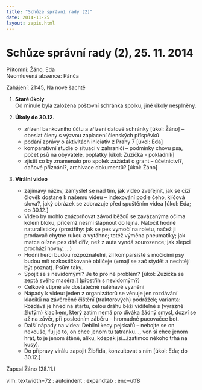 ```yaml
---
title: "Schůze správní rady (2)"
date: 2014-11-25
layout: zapis.html
---
```

Schůze správní rady (2), 25. 11. 2014
=========================
Přítomni: Žáno, Eda  
Neomluvená absence: Pánča

Zahájení: 21:45, Na nové šachtě

1. **Staré úkoly**  
    Od minule byla založena poštovní schránka spolku, jiné úkoly
    nesplněny.

2. **Úkoly do 30.12.**  
    - zřízení bankovního účtu a zřízení datové schránky [úkol: Žáno]
      – obeslat členy s výzvou zaplacení členských příspěvků
    - podání zprávy o aktivitách iniciativ z Prahy 7 [úkol: Eda]
    - komparativní studie o situaci v zahraničí – podmínky chovu psa,
      počet psů na obyvatele, poplatky [úkol: Zuzička - pokladník]
    - zjistit co by znamenalo pro spolek zažádat o grant – účetnictví?,
      daňové přiznání?, archivace dokumentů? [úkol: Žáno]

3. **Virální video**  
    - zajímavý název, zamyslet se nad tím, jak video zveřejnit, jak se
      cizí člověk dostane k našemu videu – indexování podle čeho,
      klíčová slova?, jaký obrázek se zobrazuje před spuštěním videa
      [úkol: Eda; do 30.12.]
    - Video by mohlo znázorňovat závod běžců se zavázanýma očima kolem
      bloku, přičemž nesmí šlápnout do lejna. Natočit hodně
      naturalisticky (prostřihy: jak se pes vymočí na roletu, načež ji
      prodavač chytne rukou a vytáhne; totéž výměna pneumatiky; jak
      matce olízne pes dítě dřív, než z auta vyndá sourozence; jak
      slepci prochází hovny, …)
    - Hodní herci budou rozpoznatelní, zlí komparsisté s močícími psy
      budou mít rozkostičkované obličeje (=mají se zač stydět a nechtějí
      být poznat). Psům taky.
    - Spojit se s nevidomými? Je to pro ně problém? [úkol: Zuzička se zeptá
      svého maséra.] (přostřih s nevidomým?) 
    - Celkově vtipné ale dostatečně naléhavé vyznění
    - Nápady k videu: jeden z organizátorů se věnuje jen rozdávání
      klacíků na závěrečné čištění (traktorových) podrážek; varianta:
      Rozdává je hned na startu, celou dráhu běží viditelně s (výrazně
      žlutým) klacíkem, který zatím nemá pro diváka žádný smysl, dozví
      se až na závěr, při posledním záběru – hromadné pucovačce bot.
    - Další nápady na videa: Debilní kecy pejskařů – nebojte se on
      nekouše, fuj je to, on chce jenom tu tatranku…, von si chce jenom
      hrát, to je jenom štěně, alíku, kdepak jsi…(zatímco někoho trhá na
      kusy). 
    - Do přípravy virálu zapojit Žibřida, konzultovat s ním [úkol: Eda;
      do 30.12.]

Zapsal Žáno (28.11.)  

 vim: textwidth=72 : autoindent : expandtab :
 enc=utf8
